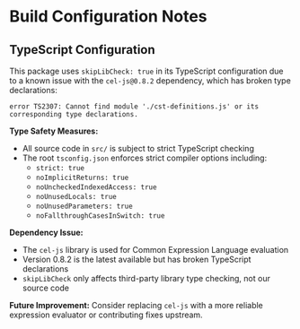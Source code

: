 # Build Configuration Notes

## TypeScript Configuration

This package uses `skipLibCheck: true` in its TypeScript configuration due to a known issue with the `cel-js@0.8.2` dependency, which has broken type declarations:

```
error TS2307: Cannot find module './cst-definitions.js' or its corresponding type declarations.
```

**Type Safety Measures:**

- All source code in `src/` is subject to strict TypeScript checking
- The root `tsconfig.json` enforces strict compiler options including:
  - `strict: true`
  - `noImplicitReturns: true`
  - `noUncheckedIndexedAccess: true`
  - `noUnusedLocals: true`
  - `noUnusedParameters: true`
  - `noFallthroughCasesInSwitch: true`

**Dependency Issue:**

- The `cel-js` library is used for Common Expression Language evaluation
- Version 0.8.2 is the latest available but has broken TypeScript declarations
- `skipLibCheck` only affects third-party library type checking, not our source code

**Future Improvement:**
Consider replacing `cel-js` with a more reliable expression evaluator or contributing fixes upstream.
